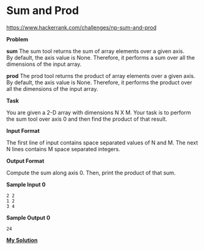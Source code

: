# Sum and Prod  

https://www.hackerrank.com/challenges/np-sum-and-prod

**Problem**

**sum**
The sum tool returns the sum of array elements over a given axis.  
By default, the axis value is None. Therefore, it performs a sum over all the dimensions of the input array.

**prod**
The prod tool returns the product of array elements over a given axis.
By default, the axis value is None. Therefore, it performs the product over all the dimensions of the input array.

**Task**

You are given a 2-D array with dimensions N X M. 
Your task is to perform the sum tool over axis 0 and then find the product of that result.

**Input Format**
    
The first line of input contains space separated values of N and M. 
The next N lines contains M space separated integers.

**Output Format**

Compute the sum along axis 0. Then, print the product of that sum.

**Sample Input 0**

```
2 2
1 2
3 4
```

**Sample Output 0**

```
24
```

[**My Solution**](answer.py)
